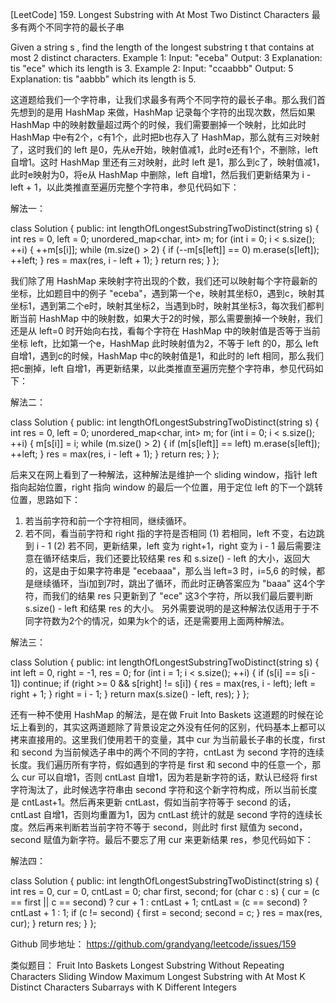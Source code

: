 [LeetCode] 159. Longest Substring with At Most Two Distinct Characters 最多有两个不同字符的最长子串 

 
Given a string s , find the length of the longest substring t  that contains at most 2 distinct characters.
Example 1:
Input: "eceba"
Output: 3
Explanation: tis "ece" which its length is 3.
Example 2:
Input: "ccaabbb"
Output: 5
Explanation: tis "aabbb" which its length is 5.
 
这道题给我们一个字符串，让我们求最多有两个不同字符的最长子串。那么我们首先想到的是用 HashMap 来做，HashMap 记录每个字符的出现次数，然后如果 HashMap 中的映射数量超过两个的时候，我们需要删掉一个映射，比如此时 HashMap 中e有2个，c有1个，此时把b也存入了 HashMap，那么就有三对映射了，这时我们的 left 是0，先从e开始，映射值减1，此时e还有1个，不删除，left 自增1。这时 HashMap 里还有三对映射，此时 left 是1，那么到c了，映射值减1，此时e映射为0，将e从 HashMap 中删除，left 自增1，然后我们更新结果为 i - left + 1，以此类推直至遍历完整个字符串，参见代码如下：
 
解法一：

class Solution {
public:
    int lengthOfLongestSubstringTwoDistinct(string s) {
        int res = 0, left = 0;
        unordered_map<char, int> m;
        for (int i = 0; i < s.size(); ++i) {
            ++m[s[i]];
            while (m.size() > 2) {
                if (--m[s[left]] == 0) m.erase(s[left]);
                ++left;
            }
            res = max(res, i - left + 1);
        }
        return res;
    }
};

 
我们除了用 HashMap 来映射字符出现的个数，我们还可以映射每个字符最新的坐标，比如题目中的例子 "eceba"，遇到第一个e，映射其坐标0，遇到c，映射其坐标1，遇到第二个e时，映射其坐标2，当遇到b时，映射其坐标3，每次我们都判断当前 HashMap 中的映射数，如果大于2的时候，那么需要删掉一个映射，我们还是从 left=0 时开始向右找，看每个字符在 HashMap 中的映射值是否等于当前坐标 left，比如第一个e，HashMap 此时映射值为2，不等于 left 的0，那么 left 自增1，遇到c的时候，HashMap 中c的映射值是1，和此时的 left 相同，那么我们把c删掉，left 自增1，再更新结果，以此类推直至遍历完整个字符串，参见代码如下：
 
解法二：

class Solution {
public:
    int lengthOfLongestSubstringTwoDistinct(string s) {
        int res = 0, left = 0;
        unordered_map<char, int> m;
        for (int i = 0; i < s.size(); ++i) {
            m[s[i]] = i;
            while (m.size() > 2) {
                if (m[s[left]] == left) m.erase(s[left]);
                ++left;
            }
            res = max(res, i - left + 1);
        }
        return res;
    }
};

 
后来又在网上看到了一种解法，这种解法是维护一个 sliding window，指针 left 指向起始位置，right 指向 window 的最后一个位置，用于定位 left 的下一个跳转位置，思路如下：
1. 若当前字符和前一个字符相同，继续循环。
2. 若不同，看当前字符和 right 指的字符是否相同
    (1) 若相同，left 不变，右边跳到 i - 1
    (2) 若不同，更新结果，left 变为 right+1，right 变为 i - 1
最后需要注意在循环结束后，我们还要比较结果 res 和 s.size() - left 的大小，返回大的，这是由于如果字符串是 "ecebaaa"，那么当 left=3 时，i=5,6 的时候，都是继续循环，当i加到7时，跳出了循环，而此时正确答案应为 "baaa" 这4个字符，而我们的结果 res 只更新到了 "ece" 这3个字符，所以我们最后要判断 s.size() - left 和结果 res 的大小。
另外需要说明的是这种解法仅适用于于不同字符数为2个的情况，如果为k个的话，还是需要用上面两种解法。
 
解法三：

class Solution {
public:
    int lengthOfLongestSubstringTwoDistinct(string s) {
        int left = 0, right = -1, res = 0;
        for (int i = 1; i < s.size(); ++i) {
            if (s[i] == s[i - 1]) continue;
            if (right >= 0 && s[right] != s[i]) {
                res = max(res, i - left);
                left = right + 1;
            }
            right = i - 1;
        }
        return max(s.size() - left, res);
    }
};

 
还有一种不使用 HashMap 的解法，是在做 Fruit Into Baskets 这道题的时候在论坛上看到的，其实这两道题除了背景设定之外没有任何的区别，代码基本上都可以拷来直接用的。这里我们使用若干的变量，其中 cur 为当前最长子串的长度，first 和 second 为当前候选子串中的两个不同的字符，cntLast 为 second 字符的连续长度。我们遍历所有字符，假如遇到的字符是 first 和 second 中的任意一个，那么 cur 可以自增1，否则 cntLast 自增1，因为若是新字符的话，默认已经将 first 字符淘汰了，此时候选字符串由 second 字符和这个新字符构成，所以当前长度是 cntLast+1。然后再来更新 cntLast，假如当前字符等于 second 的话，cntLast 自增1，否则均重置为1，因为 cntLast 统计的就是 second 字符的连续长度。然后再来判断若当前字符不等于 second，则此时 first 赋值为 second， second 赋值为新字符。最后不要忘了用 cur 来更新结果 res，参见代码如下：
 
解法四：

class Solution {
public:
    int lengthOfLongestSubstringTwoDistinct(string s) {
        int res = 0, cur = 0, cntLast = 0;
        char first, second;
        for (char c : s) {
            cur = (c == first || c == second) ? cur + 1 : cntLast + 1;
            cntLast = (c == second) ? cntLast + 1 : 1;
            if (c != second) {
                first = second; second = c;
            }
            res = max(res, cur);
        }
        return res;
    }
};

 
Github 同步地址：
https://github.com/grandyang/leetcode/issues/159
 
类似题目：
Fruit Into Baskets
Longest Substring Without Repeating Characters
Sliding Window Maximum
Longest Substring with At Most K Distinct Characters
Subarrays with K Different Integers
 
